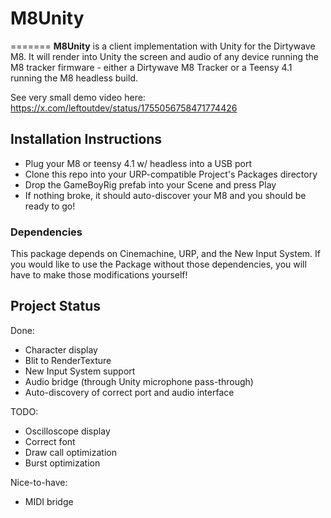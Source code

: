 # M8Unity
=======
**M8Unity** is a client implementation with Unity for the Dirtywave M8. It will render into Unity the screen and audio of any device running the M8 tracker firmware - either a Dirtywave M8 Tracker or a Teensy 4.1 running the M8 headless build.

See very small demo video here: https://x.com/leftoutdev/status/1755056758471774426

## Installation Instructions
- Plug your M8 or teensy 4.1 w/ headless into a USB port
- Clone this repo into your URP-compatible Project's Packages directory
- Drop the GameBoyRig prefab into your Scene and press Play
- If nothing broke, it should auto-discover your M8 and you should be ready to go!

### Dependencies
This package depends on Cinemachine, URP, and the New Input System. If you would like to use the Package without those dependencies, you will have to make those modifications yourself!


## Project Status

Done:
 - Character display
 - Blit to RenderTexture
 - New Input System support
 - Audio bridge (through Unity microphone pass-through)
 - Auto-discovery of correct port and audio interface

TODO:
 - Oscilloscope display
 - Correct font
 - Draw call optimization
 - Burst optimization

Nice-to-have:
 - MIDI bridge
